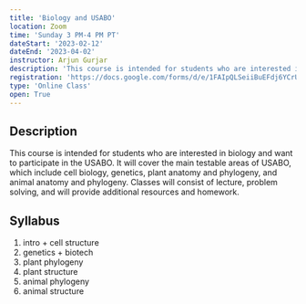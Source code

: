 ```yaml
---
title: 'Biology and USABO'
location: Zoom
time: 'Sunday 3 PM-4 PM PT'
dateStart: '2023-02-12'
dateEnd: '2023-04-02'
instructor: Arjun Gurjar
description: 'This course is intended for students who are interested in biology and want to participate in the USABO.'
registration: 'https://docs.google.com/forms/d/e/1FAIpQLSeiiBuEFdj6YCrU279uLYzta6XZU6s31LbPg__Gxsm5jCYF9A/viewform'
type: 'Online Class'
open: True
---
```


## Description

This course is intended for students who are interested in biology and want to participate in the USABO. It will cover the main testable areas of USABO, which include cell biology, genetics, plant anatomy and phylogeny, and animal anatomy and phylogeny. Classes will consist of lecture, problem solving, and will provide additional resources and homework.

## Syllabus

1. intro + cell structure
2. genetics + biotech
3. plant phylogeny
4. plant structure
5. animal phylogeny
6. animal structure
